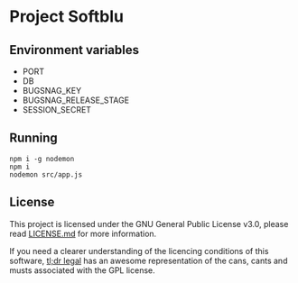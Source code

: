 # Project Softblu

## Environment variables

- PORT
- DB
- BUGSNAG_KEY
- BUGSNAG_RELEASE_STAGE
- SESSION_SECRET

## Running

```
npm i -g nodemon
npm i
nodemon src/app.js
```

## License

This project is licensed under the GNU General Public License v3.0, please read [LICENSE.md](LICENSE.md) for more information.

If you need a clearer understanding of the licencing conditions of this software, [tl;dr legal](https://www.tldrlegal.com/l/gpl-3.0)
has an awesome representation of the cans, cants and musts associated with the GPL license.